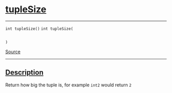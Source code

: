 
<h1 id="tuple-size">
 <a href="#/api/dtype_t/tupleSize" class="anchor">
   <span>tupleSize</span>
  </a>
</h1>

<div class="signature">

<hr>

  <div class="definition-container">
    <div class="definition">
      <code class="desktop-only"><span class="token keyword">int</span> tupleSize()</code>
      <code class="mobile-only"><span class="token keyword">int</span> tupleSize(
    
)</code>
      <div class="flex-spacing"></div>
      <a href="https://github.com/libocca/occa/blob/22da1992/include/occa/dtype/dtype.hpp#L122" target="_blank">Source</a>
    </div>
    
  </div>

  <hr>
</div>


<h2 id="description">
 <a href="#/api/dtype_t/tupleSize?id=description" class="anchor">
   <span>Description</span>
  </a>
</h2>

Return how big the tuple is, for example `int2` would return `2`
